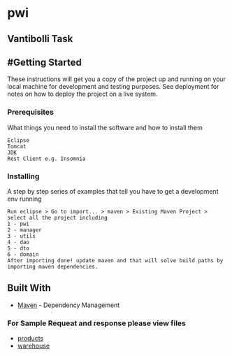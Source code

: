 # pwi
## Vantibolli Task

## #Getting Started

These instructions will get you a copy of the project up and running on your local machine for development and testing purposes. See deployment for notes on how to deploy the project on a live system.

### Prerequisites

What things you need to install the software and how to install them

```
Eclipse
Tomcat
JDK
Rest Client e.g. Insomnia
```
### Installing

A step by step series of examples that tell you have to get a development env running


```
Run eclipse > Go to import... > maven > Existing Maven Project > select all the project including
1 - pwi
2 - manager
3 - utils
4 - dao
5 - dto
6 - domain
After importing done! update maven and that will solve build paths by importing maven dependencies.
```
## Built With
* [Maven](https://maven.apache.org/) - Dependency Management


### For Sample Requeat and response please view files
* [products](https://github.com/miawan/pwi/blob/master/Products.md)
* [warehouse](https://github.com/miawan/pwi/blob/master/warehouse.md)
